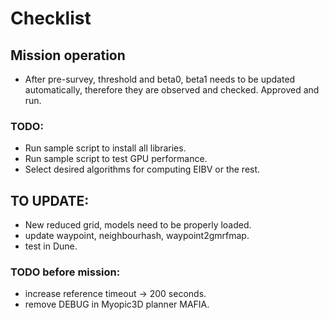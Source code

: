 # Checklist
## Mission operation
- After pre-survey, threshold and beta0, beta1 needs to be updated automatically, therefore they are observed and checked. Approved and run. 


### TODO:
- Run sample script to install all libraries.
- Run sample script to test GPU performance.
- Select desired algorithms for computing EIBV or the rest.

## TO UPDATE:
- New reduced grid, models need to be properly loaded.
- update waypoint, neighbourhash, waypoint2gmrfmap.
- test in Dune.

### TODO before mission:
- increase reference timeout -> 200 seconds.
- remove DEBUG in Myopic3D planner MAFIA.
